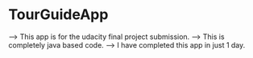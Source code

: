 # TourGuideApp
--> This app is for the udacity final project submission.
--> This is completely java based code.
--> I have completed this app in just 1 day.
